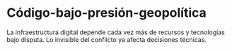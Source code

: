 # Código-bajo-presión-geopolítica
La infraestructura digital depende cada vez más de recursos y tecnologías bajo disputa. Lo invisible del conflicto ya afecta decisiones técnicas.
